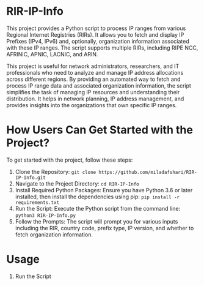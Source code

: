 # RIR-IP-Info
This project provides a Python script to process IP ranges from various Regional Internet Registries (RIRs). It allows you to fetch and display IP Prefixes (IPv4, IPv6) and, optionally, organization information associated with these IP ranges. The script supports multiple RIRs, including RIPE NCC, AFRINIC, APNIC, LACNIC, and ARIN.

This project is useful for network administrators, researchers, and IT professionals who need to analyze and manage IP address allocations across different regions. By providing an automated way to fetch and process IP range data and associated organization information, the script simplifies the task of managing IP resources and understanding their distribution. It helps in network planning, IP address management, and provides insights into the organizations that own specific IP ranges.

# How Users Can Get Started with the Project?
To get started with the project, follow these steps:
1. Clone the Repository:
 ``git clone https://github.com/miladafshari/RIR-IP-Info.git ``
2. Navigate to the Project Directory:
 ``cd RIR-IP-Info``
3. Install Required Python Packages:
   Ensure you have Python 3.6 or later installed, then install the dependencies using pip:
``pip install -r requirements.txt``
4. Run the Script:
Execute the Python script from the command line:
``python3 RIR-IP-Info.py``
5. Follow the Prompts:
   The script will prompt you for various inputs including the RIR, country code, prefix type, IP version, and whether to fetch organization information.

# Usage
1. Run the Script









